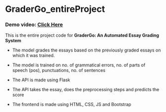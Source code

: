 # GraderGo_entireProject

### Demo video: [Click Here](https://youtu.be/nnHFMy6UTMQ)

This is the entire project code for **GraderGo: An Automated Essay Grading System**

- The model grades the essays based on the previously graded essays on which it was trained.

- The model is trained on no. of grammatical errors, no. of parts of speech (pos), punctuations, no. of sentences

- The API is made using Flask

- The API takes the essay, does the preprocessing steps and predicts the score

- The frontend is made using HTML, CSS, JS and Bootstrap
